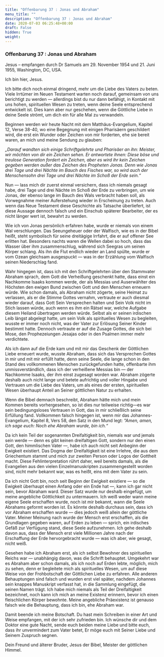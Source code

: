 ```yaml
---
title: "Offenbarung 37 : Jonas und Abraham"
menu_title: ""
description: "Offenbarung 37 : Jonas und Abraham"
date: 2020-07-03 06:25:48+00:00
draft: False
hidden: True
weight:
---
```

### Offenbarung 37 : Jonas und Abraham

Jesus – empfangen durch Dr Samuels am 29. November 1954 und 21. Juni 1955, Washington, DC, USA.

Ich bin hier, Jesus.

Ich bitte dich noch einmal dringend, mehr um die Liebe des Vaters zu beten. Viele Irrtümer im Neuen Testament warten noch darauf, gemeinsam von uns berichtigt zu werden — allerdings bist du nur dann befähigt, in Kontakt mit uns hohen, spirituellen Wesen zu treten, wenn deine Seele entsprechend entwickelt ist. Dies kann aber nur geschehen, wenn die Göttliche Liebe in deine Seele strömt, um dich ein für alle Mal zu verwandeln.

Beginnen werden wir heute Nacht mit dem Matthäus-Evangelium, Kapitel 12, Verse 38-40, wo eine Begegnung mit einigen Pharisäern geschildert wird, die erst ein Wunder oder Zeichen von mir forderten, ehe sie bereit waren, an mich und meine Sendung zu glauben:

*„Darauf wandten sich einige Schriftgelehrte und Pharisäer an ihn: Meister, wir möchten von dir ein Zeichen sehen. Er antwortete ihnen: Diese böse und treulose Generation fordert ein Zeichen, aber es wird ihr kein Zeichen gegeben werden außer das Zeichen des Propheten Jonas. Denn wie Jonas drei Tage und drei Nächte im Bauch des Fisches war, so wird auch der Menschensohn drei Tage und drei Nächte im Schoß der Erde sein.“*

Nun — lass mich dir zuerst einmal versichern, dass ich niemals gesagt habe, drei Tage und drei Nächte im Schoß der Erde zu verbringen, um wie Jonas, der ebenso lange im Bauch des Wals verbracht haben soll, als Vorwegnahme meiner Auferstehung wieder in Erscheinung zu treten. Auch wenn das Neue Testament diese Geschichte als Tatsache überliefert, ist diese Aussage dennoch falsch und ein Einschub späterer Bearbeiter, der es nicht länger wert ist, bewahrt zu werden.

Wie ich von Jonas persönlich erfahren habe, wurde er niemals von einem Wal verschlungen. Das Seeungeheuer oder der Walfisch, wie es in der Bibel heißt, steht symbolisch für seine dreitägige Irrfahrt, die er auf offener See erlitten hat. Besonders nachts waren die Wellen dabei so hoch, dass das Wasser über ihm zusammenschlug, während sich Seegras um seinen Körper schlang. Als ihn die Flut endlich wieder an Land spülte, wurde er vom Ozean gleichsam ausgespuckt — was in der Erzählung vom Walfisch seinen Niederschlag fand.

Wahr hingegen ist, dass ich mit den Schriftgelehrten über den Stammvater Abraham sprach, dem Gott die Verheißung geschenkt hatte, dass einst ein Nachkomme Isaaks kommen werde, der als Messias und Auserwählter des Höchsten den ewigen Bund zwischen Gott und den Menschen erneuern würde. Wie schon damals, als Abraham nicht zögerte, seine Heimat zu verlassen, als er die Stimme Gottes vernahm, vertraute er auch diesmal wieder darauf, dass Gott Sein Versprechen halten und Sein Volk nicht im Stich lassen würde, auch wenn es ihm ein Rätsel war, welche Aufgabe diesem Heiland übertragen werden würde. Selbst als er seinen irdischen Leib längst abgelegt hatte, um sein Volk als spirituelles Wesen zu begleiten, wusste er immer noch nicht, was der Vater zur Erlösung Seiner Kinder bestimmt hatte. Dennoch vertraute er auf die Zusage Gottes, die sich bei Mose, den Prophezeiungen Jesajas oder in den Psalmen immer mehr verdichtete.

Als ich dann auf die Erde kam und mit mir das Geschenk der Göttlichen Liebe erneuert wurde, wusste Abraham, dass sich das Versprechen Gottes in mir und mit mir erfüllt hatte, denn seine Seele, die lange schon in den Stand des vollkommenen Menschen zurückgefunden hatte, offenbarte ihm unmissverständlich, dass ich der verheißene Messias bin — der Nachkomme Isaaks, der ihm einst zugesagt worden war. Abraham zögerte deshalb auch nicht lange und betete aufrichtig und voller Hingabe und Vertrauen um die Liebe des Vaters, um als eines der ersten, spirituellen Wesen überhaupt Anteil an Seiner göttlichen Natur zu erhalten.  

Wenn die Bibel demnach beschreibt, Abraham hätte mich und mein Kommen bereits vorhergesehen, so ist dies nur teilweise richtig—es war sein bedingungsloses Vertrauen in Gott, das in mir schließlich seine Erfüllung fand. Vollkommen falsch hingegen ist, wenn mir das Johannes-Evangelium, Kapitel 8, Vers 58, den Satz in den Mund legt: *“Amen, amen, ich sage euch: Noch ehe Abraham wurde, bin ich.“*

Da ich kein Teil der sogenannten Dreifaltigkeit bin, niemals war und jemals sein werde — denn es gibt keinen dreifaltigen Gott, sondern nur den einen Gott, den himmlischen Vater —, habe ich auch nicht seit Anbeginn der Ewigkeit existiert. Das Dogma der Dreifaltigkeit ist eine Irrlehre, die aus dem Griechentum stammt und mich zur zweiten Person oder Logos der Gottheit macht. Diese Fehlinterpretation rührt daher, weil bereits damals, als die Evangelien aus den vielen Einzelmanuskripten zusammengestellt worden sind, nicht mehr bekannt war, was es heißt, eins mit dem Vater zu sein.

Da ich nicht Gott bin, noch seit Beginn der Ewigkeit existiere — so die Ewigkeit überhaupt einen Anfang oder ein Ende hat —, kann ich gar nicht sein, bevor Abraham ward. Dieser Satz wurde nur deshalb eingefügt, um meine angebliche Göttlichkeit zu untermauern. Ich weiß weder wann meine eigene Seele erschaffen wurde, noch ist mir bekannt, wann die Seele Abrahams geformt worden ist. Es könnte deshalb durchaus sein, dass ich vor Abraham erschaffen wurde — dies jedoch weiß allein der göttliche Vater. Meiner Meinung nach wurde der Mensch erst erschaffen, als die Grundlagen gegeben waren, auf Erden zu leben — sprich, ein irdisches Gefäß zur Verfügung stand, diese Seele aufzunehmen. Ich gehe deshalb davon aus, dass der Mensch erst viele Millionen Jahre nach der Erschaffung der Erde hervorgebracht wurde — was ich aber, wie gesagt, nicht weiß.

Gesehen habe ich Abraham erst, als ich selbst Bewohner des spirituellen Reichs war — unabhängig davon, was die Schrift behauptet. Umgekehrt war es Abraham aber schon damals, als ich noch auf Erden lebte, möglich, mich zu sehen, denn er begleitete mich als spirituelles Wesen, um auf diese Weise von der Frohbotschaft der Göttlichen Liebe zu erfahren. Alle anderen Behauptungen sind falsch und wurden erst viel später, nachdem Johannes sein knappes Manuskript verfasst hat, in die Sammlung eingefügt, die seinen Namen trägt. Ich habe mich niemals als Teil der Dreifaltigkeit bezeichnet, noch kann ich mich an meine Existenz erinnern, bevor ich einen fleischlichen Körper bewohnte. Meine angebliche Präexistenz ist genauso falsch wie die Behauptung, dass ich bin, ehe Abraham war.

Damit beende ich meine Botschaft. Du hast mein Schreiben in einer Art und Weise empfangen, mit der ich sehr zufrieden bin. Ich wünsche dir und dem Doktor eine gute Nacht, sende euch beiden meine Liebe und bitte euch, dass ihr unvermindert zum Vater betet, Er möge euch mit Seiner Liebe und Seinem Zuspruch segnen.

Dein Freund und älterer Bruder, Jesus der Bibel, Meister der göttlichen Himmel.
